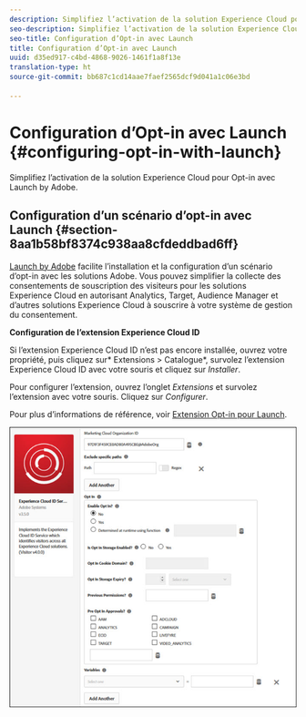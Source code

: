 ```yaml
---
description: Simplifiez l’activation de la solution Experience Cloud pour Opt-in avec Launch by Adobe.
seo-description: Simplifiez l’activation de la solution Experience Cloud pour Opt-in avec Launch by Adobe.
seo-title: Configuration d’Opt-in avec Launch
title: Configuration d’Opt-in avec Launch
uuid: d35ed917-c4bd-4868-9026-1461f1a8f13e
translation-type: ht
source-git-commit: bb687c1cd14aae7faef2565dcf9d041a1c06e3bd

---
```



# Configuration d’Opt-in avec Launch {#configuring-opt-in-with-launch}

Simplifiez l’activation de la solution Experience Cloud pour Opt-in avec Launch by Adobe.

## Configuration d’un scénario d’opt-in avec Launch {#section-8aa1b58bf8374c938aa8cfdeddbad6ff}

[Launch by Adobe](https://docs.adobelaunch.com/) facilite l’installation et la configuration d’un scénario d’opt-in avec les solutions Adobe. Vous pouvez simplifier la collecte des consentements de souscription des visiteurs pour les solutions Experience Cloud en autorisant Analytics, Target, Audience Manager et d’autres solutions Experience Cloud à souscrire à votre système de gestion du consentement.

**Configuration de l’extension Experience Cloud ID**

Si l’extension Experience Cloud ID n’est pas encore installée, ouvrez votre propriété, puis cliquez sur* Extensions &gt; Catalogue*, survolez l’extension Experience Cloud ID avec votre souris et cliquez sur *Installer*.

Pour configurer l’extension, ouvrez l’onglet *Extensions* et survolez l’extension avec votre souris. Cliquez sur *Configurer*.

Pour plus d’informations de référence, voir [Extension Opt-in pour Launch](https://docs.adobelaunch.com/extension-reference/web/experience-cloud-id-service-extension).

![](assets/optin-launch.jpg)

